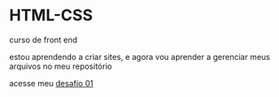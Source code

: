 # HTML-CSS
 curso de front end

 estou aprendendo a criar sites, e agora vou aprender a gerenciar meus arquivos no meu repositório

 acesse meu <a href="https://github.com/soaresesousa/HTML-CSS/exercícios/ex001/index.html">desafio 01</a>
